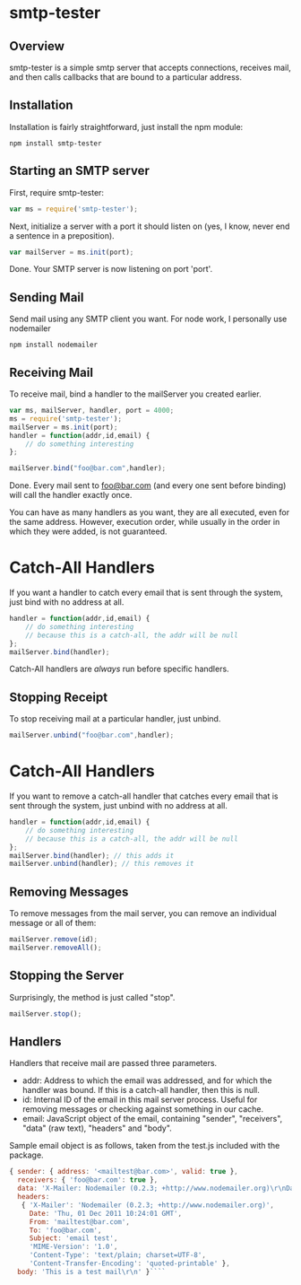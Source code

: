 smtp-tester
===========

Overview
--------
smtp-tester is a simple smtp server that accepts connections, receives mail, and then calls callbacks that are bound to a particular address.

Installation
------------
Installation is fairly straightforward, just install the npm module:

    npm install smtp-tester

Starting an SMTP server
-----------------------
First, require smtp-tester:

````JavaScript
var ms = require('smtp-tester');
````

Next, initialize a server with a port it should listen on (yes, I know, never end a sentence in a preposition).

````JavaScript
var mailServer = ms.init(port);
````

Done. Your SMTP server is now listening on port 'port'.

Sending Mail
------------
Send mail using any SMTP client you want. For node work, I personally use nodemailer 

    npm install nodemailer

Receiving Mail
--------------
To receive mail, bind a handler to the mailServer you created earlier.

````JavaScript
var ms, mailServer, handler, port = 4000;
ms = require('smtp-tester');
mailServer = ms.init(port);
handler = function(addr,id,email) {
	// do something interesting
};

mailServer.bind("foo@bar.com",handler);
````

Done. Every mail sent to foo@bar.com (and every one sent before binding) will call the handler exactly once.

You can have as many handlers as you want, they are all executed, even for the same address. However, execution order, while usually in the order in which they were added, is not guaranteed.

# Catch-All Handlers
If you want a handler to catch every email that is sent through the system, just bind with no address at all.

````JavaScript
handler = function(addr,id,email) {
	// do something interesting
	// because this is a catch-all, the addr will be null
};
mailServer.bind(handler);
````

Catch-All handlers are *always* run before specific handlers.


Stopping Receipt
----------------
To stop receiving mail at a particular handler, just unbind.

````JavaScript
mailServer.unbind("foo@bar.com",handler);
````

# Catch-All Handlers
If you want to remove a catch-all handler that catches every email that is sent through the system, just unbind with no address at all.

````JavaScript
handler = function(addr,id,email) {
	// do something interesting
	// because this is a catch-all, the addr will be null
};
mailServer.bind(handler); // this adds it
mailServer.unbind(handler); // this removes it
````

Removing Messages
-----------------
To remove messages from the mail server, you can remove an individual message or all of them:

````JavaScript
mailServer.remove(id);
mailServer.removeAll();
````

Stopping the Server
-------------------
Surprisingly, the method is just called "stop".

````JavaScript
mailServer.stop();
````

Handlers
--------
Handlers that receive mail are passed three parameters.

* addr: Address to which the email was addressed, and for which the handler was bound. If this is a catch-all handler, then this is null.
* id: Internal ID of the email in this mail server process. Useful for removing messages or checking against something in our cache.
* email: JavaScript object of the email, containing "sender", "receivers", "data" (raw text), "headers" and "body".

Sample email object is as follows, taken from the test.js included with the package.

````JavaScript
{ sender: { address: '<mailtest@bar.com>', valid: true },
  receivers: { 'foo@bar.com': true },
  data: 'X-Mailer: Nodemailer (0.2.3; +http://www.nodemailer.org)\r\nDate: Thu, 01 Dec 2011 10:24:01 GMT\r\nFrom: mailtest@bar.com\r\nTo: foo@bar.com\r\nSubject: email test\r\nMIME-Version: 1.0\r\nContent-Type: text/plain; charset=UTF-8\r\nContent-Transfer-Encoding: quoted-printable\r\n\r\nThis is a test mail\r\n',
  headers: 
   { 'X-Mailer': 'Nodemailer (0.2.3; +http://www.nodemailer.org)',
     Date: 'Thu, 01 Dec 2011 10:24:01 GMT',
     From: 'mailtest@bar.com',
     To: 'foo@bar.com',
     Subject: 'email test',
     'MIME-Version': '1.0',
     'Content-Type': 'text/plain; charset=UTF-8',
     'Content-Transfer-Encoding': 'quoted-printable' },
  body: 'This is a test mail\r\n' }````

